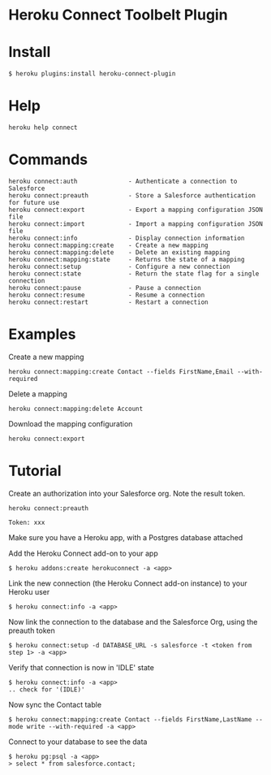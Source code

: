 Heroku Connect Toolbelt Plugin
==================

# Install

    $ heroku plugins:install heroku-connect-plugin


# Help  

    heroku help connect 

# Commands

    heroku connect:auth              - Authenticate a connection to Salesforce
    heroku connect:preauth           - Store a Salesforce authentication for future use
    heroku connect:export            - Export a mapping configuration JSON file
    heroku connect:import            - Import a mapping configuration JSON file
    heroku connect:info              - Display connection information 
    heroku connect:mapping:create    - Create a new mapping
    heroku connect:mapping:delete    - Delete an existing mapping
    heroku connect:mapping:state     - Returns the state of a mapping
    heroku connect:setup             - Configure a new connection
    heroku connect:state             - Return the state flag for a single connection
    heroku connect:pause             - Pause a connection
    heroku connect:resume            - Resume a connection
    heroku connect:restart           - Restart a connection

# Examples

Create a new mapping

    heroku connect:mapping:create Contact --fields FirstName,Email --with-required

Delete a mapping

    heroku connect:mapping:delete Account

Download the mapping configuration

    heroku connect:export

# Tutorial

Create an authorization into your Salesforce org. Note the result token.

    heroku connect:preauth

    Token: xxx


Make sure you have a Heroku app, with a Postgres database attached

Add the Heroku Connect add-on to your app

    $ heroku addons:create herokuconnect -a <app>

Link the new connection (the Heroku Connect add-on instance) to your Heroku user

    $ heroku connect:info -a <app>

Now link the connection to the database and the Salesforce Org, using the preauth token

    $ heroku connect:setup -d DATABASE_URL -s salesforce -t <token from step 1> -a <app>

Verify that connection is now in 'IDLE' state

    $ heroku connect:info -a <app>
    .. check for '(IDLE)'

Now sync the Contact table

    $ heroku connect:mapping:create Contact --fields FirstName,LastName --mode write --with-required -a <app>

Connect to your database to see the data

    $ heroku pg:psql -a <app>
    > select * from salesforce.contact;

